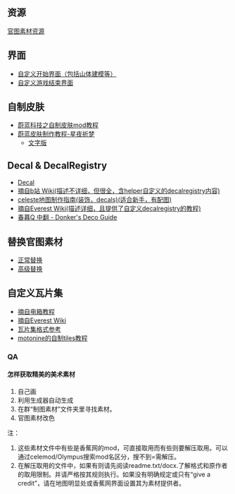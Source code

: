 ## 资源

[官图素材资源](../mods/resources.md)

## 界面

* [自定义开始界面（包括山体建模等）](https://github.com/EverestAPI/Resources/wiki/Overworld-Customisation)
* [自定义游戏结束界面](https://github.com/EverestAPI/Resources/wiki/Chapter-Complete-Screen)

## 自制皮肤

* [蔚蓝科技之自制皮肤mod教程](https://www.bilibili.com/video/BV1Uv4y1K751)
* [蔚蓝皮肤制作教程-星夜祈梦](https://www.bilibili.com/video/BV1YpYueREPt)
    * [文字版](../assets/mappings/graphics/skin/蔚蓝皮肤制作教程-星夜祈梦.pdf)

## Decal & DecalRegistry

* [Decal](https://wiki.biligame.com/celeste/Decal)
* [摘自b站 Wiki(描述不详细，但很全，含helper自定义的decalregistry内容)](https://wiki.biligame.com/celeste/DecalRegistry)
* [celeste地图制作指南(装饰，decals)(适合新手，有配图)](https://www.bilibili.com/read/cv18389517/)
* [摘自Everest Wiki(描述详细，且提供了自定义decalregistry的教程)](https://github.com/EverestAPI/Resources/wiki/Decal-Registry)
* [春暮Q 中翻 - Donker's Deco Guide](../assets/mappings/graphics/decals/中翻%20-%20Donker's%20Deco%20Guide.docx)

## 替换官图素材

* [正常替换](https://github.com/EverestAPI/Resources/wiki/Replacing-A-Texture)
* [高级替换](https://github.com/EverestAPI/Resources/wiki/Reskinning-Entities)

## 自定义瓦片集

* [摘自电箱教程](https://www.bilibili.com/video/BV1kV4y137Mn/?spm_id_from=333.788&vd_source=217bacbee37820b5bf3ed2f4fb8f6c94)
* [摘自Everest Wiki](https://github.com/EverestAPI/Resources/wiki/Custom-Tilesets)
* [瓦片集格式参考](https://github.com/EverestAPI/Resources/wiki/Tileset-Format-Reference)
* [motonine的自制tiles教程](../assets/mappings/graphics/tileset/自制tiles教程%5B23.12.17更新%20作者motonine%5D.txt)

### QA
#### 怎样获取精美的美术素材
1. 自己画
2. 利用生成器自动生成
3. 在群“制图素材”文件夹里寻找素材。
4. 官图素材改色

注：
1. 这些素材文件中有些是香蕉网的mod，可直接取用而有些则要解压取用。可以通过celemod/Olympus搜索mod名区分，搜不到=需解压。
2. 在解压取用的文件中，如果有则请先阅读readme.txt/docx.了解格式和原作者的取用限制。并请严格按其规则执行。如果没有明确规定或只有“give a credit”，请在地图明显处或香蕉网界面设置其为素材提供者。
